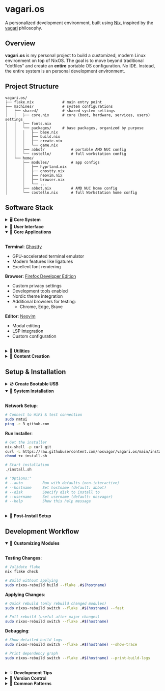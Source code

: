 # vagari.os

A personalized development environment, built using [Nix](https://nixos.org), inspired by the [vagari](https://github.com/nosvagor/vagari) philosophy.

## Overview

**vagari.os** is my personal project to build a customized, modern Linux environment on top of NixOS.
The goal is to move beyond traditional "dotfiles" and create an **entire** portable OS configuration. No IDE. Instead, the entire system is an personal development environment.

## Project Structure

```plaintext
vagari.os/
├── flake.nix             # main entry point
├── machines/             # system configurations
│   ├── shared/           # shared system settings
│   │   ├── core.nix      # core (boot, hardware, services, users) settings
│   │   ├── fonts.nix
│   │   └── packages/     # base packages, organized by purpose
│   │   │   ├── base.nix
│   │   │   ├── build.nix
│   │   │   ├── create.nix
│   │   │   └── game.nix
│   │   ├── abbot/            # portable AMD NUC config
│   │   └── costello/         # full workstation config
│   └── home/
│       ├── modules/          # app configs
│       │   ├── hyprland.nix
│       │   ├── ghostty.nix
│       │   ├── neovim.nix
│       │   ├── browser.nix
│       │   └── ...
│       ├── abbot.nix         # AMD NUC home config
│       └── costello.nix      # full Workstation home config
```

## Software Stack

<details>
<summary>🖥️ <b>Core System</b></summary>
<br>

**Display Server**: [Wayland](https://wayland.freedesktop.org/)

- Modern, secure display protocol
- Better HiDPI support
- Hardware acceleration

**Window Manager**: [Hyprland](https://hyprland.org/)

- Dynamic tiling Wayland compositor
- GPU-accelerated animations
- Modern features like blur and rounded corners
- Custom workspace layout (SEDT-based)

**Display Manager**: [SDDM](https://github.com/sddm/sddm)

- Fast, modern login manager
- Wayland support
- Themed with Catppuccin

</details>

<details>
<summary>🎨 <b>User Interface</b></summary>
<br>

**Theme**: [Nordic](https://github.com/EliverLara/Nordic)

- Cohesive dark theme across GTK and Qt
- Nordzy cursor and icon themes
- Consistent styling across all applications

**Fonts**:

- UI Fonts:

  - [Satoshi](https://www.fontshare.com/fonts/satoshi): Primary UI font, geometric variable sans-serif
  - [Outfit](https://github.com/Outfitio/Outfit-Fonts): Modern display font for headings

- Code Font:

  - [Iosevka Custom Build](https://typeof.net/Iosevka/customizer): "Iosevka Vagari"
    - Customized for coding clarity
    - PureScript-style ligatures
    - Enhanced character variants for readability
    - Normal spacing for UI compatibility

- Reading & Print:

  - [EB Garamond](https://github.com/octaviopardo/EBGaramond12): Classic serif for long-form text
  - [Crimson](https://github.com/skosch/Crimson): Modern serif alternative

- Extended Support:

  - Noto family for Unicode, CJK, emoji, and more
  - Math & science symbols via STIX Two
  - Comprehensive script coverage (Arabic, Hebrew, Indic)

**Widgets**: [Eww](https://github.com/elkowar/eww)

- Used primarily as status Bar
- Custom widgets for anything else that is needed.

<br>
</details>

<details open>
<summary>📱 <b>Core Applications</b></summary>
<br>

**Terminal**: [Ghostty](https://github.com/mitchellh/ghostty)

- GPU-accelerated terminal emulator
- Modern features like ligatures
- Excellent font rendering

**Browser**: [Firefox Developer Edition](https://www.mozilla.org/en-US/firefox/developer/)

- Custom privacy settings
- Development tools enabled
- Nordic theme integration
- Additional browsers for testing:
  - Chrome, Edge, Brave

**Editor**: [Neovim](https://neovim.io/)

- Modal editing
- LSP integration
- Custom configuration

<br>
</details>

<details>
<summary>🔧 <b>Utilities</b></summary>
<br>

**Build Tools**:

- [`just`](https://github.com/casey/just): Modern Make alternative
- [`ninja`](https://ninja-build.org/)/[`meson`](https://mesonbuild.com/): Fast build system
- [`sccache`](https://github.com/mozilla/sccache): Compiler cache

**Modern CLI Tools**:

- [`eza`](https://github.com/eza-community/eza): Modern ls
- [`bat`](https://github.com/sharkdp/bat): Modern cat
- [`fd`](https://github.com/sharkdp/fd): Modern find
- [`ripgrep`](https://github.com/BurntSushi/ripgrep): Modern grep
- [`du-dust`](https://github.com/bootandy/dust): Modern du
- [`btop`](https://github.com/aristocratos/btop): System monitor
- [`zoxide`](https://github.com/ajeetdsouza/zoxide): Smart cd

**Network Tools**:

- [`age`](https://github.com/FiloSottile/age): Modern encryption
- [`dogdns`](https://github.com/ogham/dog): Modern dig
- [`mtr`](https://github.com/traviscross/mtr): Modern traceroute
- [`socat`](http://www.dest-unreach.org/socat/): Modern netcat

<br>
</details>

<details>
<summary>🎥 <b>Content Creation</b></summary>
<br>

**Video**:

- [OBS Studio](https://obsproject.com/): Video recording and streaming
- [DaVinci Resolve](https://www.blackmagicdesign.com/products/davinciresolve): Video editing
- [FFmpeg](https://ffmpeg.org/): it's ffmpeg

**3D/Graphics**:

- [Blender](https://www.blender.org/): 3D modeling, animation, and rendering
- [GIMP](https://www.gimp.org/): Image editing
- [Inkscape](https://inkscape.org/): Vector graphics

**Audio**:

- [Ardour](https://ardour.org/): Audio recording and editing
- [Audacity](https://www.audacityteam.org/): Audio editing

<br>
</details>

## Setup & Installation

<details>
<summary>💿 <b>Create Bootable USB</b></summary>
<br>

**Download ISO**:

```bash
curl -L \
https://channels.nixos.org/nixos-23.11/latest-nixos-minimal-x86_64-linux.iso \
-o nixos.iso
```

**Prepare USB**:

```bash
# Identify your USB drive
lsblk

# Write ISO (replace sdX with your drive, e.g., sdb)
sudo dd if=nixos.iso of=/dev/sdX bs=4M status=progress conv=fsync
```

<br>
</details>

<details open>
<summary>🚀 <b>System Installation</b></summary>
<br>

**Network Setup**:

```bash
# Connect to WiFi & test connection
sudo nmtui
ping -c 3 github.com
```

**Run Installer**:

```bash
# Get the installer
nix-shell -p curl git
curl -L https://raw.githubusercontent.com/nosvagor/vagari.os/main/install.sh -o install.sh
chmod +x install.sh

# Start installation
./install.sh

# "Options:"
# --auto         Run with defaults (non-interactive)
# --hostname     Set hostname (default: abbot)
# --disk         Specify disk to install to
# --username     Set username (default: nosvagor)
# --help         Show this help message
```

<br>
</details>

<details>
<summary>🔐 <b>Post-Install Setup</b></summary>
<br>

**Apply Configuration**:

```bash
# Apply your full system configuration
sudo nixos-rebuild switch --flake .#$(hostname)
```

**Setup Secrets**:

```bash
# Set up secrets using Bitwarden (if using existing keys)
bw login
bw get notes sops-keys > ~/.config/sops/age/vagari-os.txt
```

<br>
</details>

## Development Workflow

<details open>
<summary>🔄 <b>Customizing Modules</b></summary>
<br>

**Testing Changes**:

```bash
# Validate flake
nix flake check

# Build without applying
sudo nixos-rebuild build --flake .#$(hostname)
```

**Applying Changes**:

```bash
# Quick rebuild (only rebuild changed modules)
sudo nixos-rebuild switch --flake .#$(hostname) --fast

# Full rebuild (useful after major changes)
sudo nixos-rebuild switch --flake .#$(hostname)
```

**Debugging**:

```bash
# Show detailed build logs
sudo nixos-rebuild switch --flake .#$(hostname) --show-trace

# Print dependency graph
sudo nixos-rebuild switch --flake .#$(hostname) --print-build-logs
```

<br>
</details>

<details>
<summary>💡 <b>Development Tips</b></summary>
<br>

**Module Organization**:

- Keep machine-specific configs in `machines/<hostname>/`
- Share common settings in `machines/shared/`
- User-specific configs go in `home/modules/`

**Example Workflow**:

```bash
# 1. Edit a module
nvim home/modules/neovim.nix

# 2. Test changes
sudo nixos-rebuild build --flake .#$(hostname)

# 3. Apply if build succeeds
sudo nixos-rebuild switch --flake .#$(hostname) --fast
```

<br>
</details>

<details>
<summary>📝 <b>Version Control</b></summary>
<br>

**Atomic Changes**:

```bash
# Stage specific module changes
git add home/modules/neovim.nix
git commit -m "neovim: add telescope plugin"

# Or stage all config changes
git add .
git commit -m "system: update core packages"
```

**Feature Branches**:

```bash
# Create feature branch
git checkout -b feature/wayland-setup

# Test and commit changes
sudo nixos-rebuild build --flake .#$(hostname)
git add .
git commit -m "wayland: add hyprland configuration"

# Merge when ready
git checkout main
git merge feature/wayland-setup
```

<br>
</details>

<details>
<summary>🔨 <b>Common Patterns</b></summary>
<br>

**Testing in Temporary Shell**:

```bash
# Try new packages
nix-shell -p package-name

# Or use flake-based dev shell
nix develop
```

**System Recovery**:

```bash
# List generations
sudo nix-env --list-generations --profile /nix/var/nix/profiles/system

# Roll back to last working config
sudo nixos-rebuild switch --rollback
```

**Updating Dependencies**:

```bash
# Update all inputs
nix flake update

# Update specific input
nix flake lock --update-input nixpkgs
```

<br>
</details>
